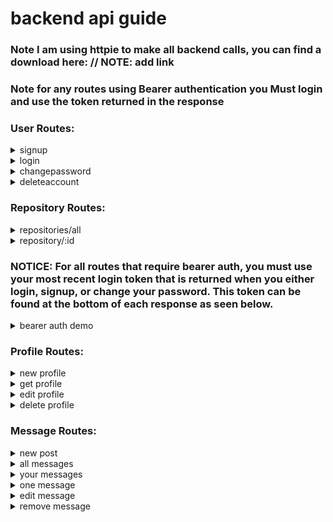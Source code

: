 # **backend api guide**
### **Note** I am using httpie to make all backend calls, you can find a download here: // NOTE: add link
### **Note** for any routes using Bearer authentication you **Must** login and use the token returned in the response




### User Routes:

<details><summary>signup</summary>
<p>

## POST: /api/signup
#### http POST localhost:8000/api/signup email=absherlogan@gmail.com password=123

```
Access-Control-Allow-Credentials: true
Access-Control-Allow-Origin: http://localhost:8080
Connection: keep-alive
Content-Length: 207
Content-Type: application/json; charset=utf-8
Date: Wed, 23 Jan 2019 21:24:45 GMT
ETag: W/"cf-zHJZW8CrkkR+fHx3jp1iQj6TxHs"
Vary: Origin
X-Powered-By: Express
set-cookie: connect.sid=s%3AzADKCfLNhO-ndz1yaCvXtBf0uzNHe9L5.SF1cvSwon0nO5NhfBhYR568teflWOUO4eEqCeFuL32Y; Path=/; HttpOnly

"eyJhbGciOiJIUzI1NiIsInR5cCI6IkpXVCJ9.eyJ0b2tlbiI6IjdhYzc0OTAzYzJkMTkxMTZjODQ3YzliNmVlYzczYzA5MzMyYjFmM2RhMTcyNjMzNWUzNzkxOTg0NjZjMTY1MzciLCJpYXQiOjE1NDgyNzg2ODV9.yKJstZNCP5idUxkYygQ-6wRTFCdHZHryLR2tlFY4LeU"
```

</p>
</details>

<details><summary>login</summary>
<p>

## GET: /api/login
#### http -a absherlogan@gmail.com:123 GET localhost:8000/api/login

```
HTTP/1.1 200 OK
Access-Control-Allow-Credentials: true
Access-Control-Allow-Origin: http://localhost:8080
Connection: keep-alive
Content-Length: 207
Content-Type: application/json; charset=utf-8
Date: Wed, 23 Jan 2019 21:25:43 GMT
ETag: W/"cf-hwH0CG5S7WXAxvGCKnLB+4Pjqi0"
Vary: Origin
X-Powered-By: Express
set-cookie: portfolio-login-token=eyJhbGciOiJIUzI1NiIsInR5cCI6IkpXVCJ9.eyJ0b2tlbiI6ImNiZjEwMThkOWVmZGJmZjRjZjAwOWNhZmEwYTliYTRhNGI4ZTBkYjI3MjJiYjhhYjQ1MjU2ZDcwNDYyODBhMDMiLCJpYXQiOjE1NDgyNzg3NDN9.weZpRu0kgwRRGfrq86dDUCwxMQuUSERIkmiKf_Rvk_w; Max-Age=900000; Path=/; Expires=Sun, 03 Feb 2019 07:25:43 GMT
set-cookie: connect.sid=s%3A4hBOz0yJwdIlYmUqMCKa-JI6oEohBFIa.jN0WAvAmfdojcXf6CKa7LWt5R7YziV%2BjSwlan1DuljU; Path=/; HttpOnly

"eyJhbGciOiJIUzI1NiIsInR5cCI6IkpXVCJ9.eyJ0b2tlbiI6ImNiZjEwMThkOWVmZGJmZjRjZjAwOWNhZmEwYTliYTRhNGI4ZTBkYjI3MjJiYjhhYjQ1MjU2ZDcwNDYyODBhMDMiLCJpYXQiOjE1NDgyNzg3NDN9.weZpRu0kgwRRGfrq86dDUCwxMQuUSERIkmiKf_Rvk_w"
```

</p>
</details>

<details><summary>changepassword</summary>
<p>

## PUT: /api/changepassword
#### http -a absherlogan@gmail.com:123 PUT localhost:8000/api/changepassword password=321

```
HTTP/1.1 200 OK
Access-Control-Allow-Credentials: true
Access-Control-Allow-Origin: http://localhost:8080
Connection: keep-alive
Content-Length: 207
Content-Type: application/json; charset=utf-8
Date: Wed, 23 Jan 2019 21:49:12 GMT
ETag: W/"cf-8x7WtNhta+irvKiG0Dpt6V0XmYs"
Vary: Origin
X-Powered-By: Express
set-cookie: portfolio-login-token=eyJhbGciOiJIUzI1NiIsInR5cCI6IkpXVCJ9.eyJ0b2tlbiI6ImRiMzUwZDdkMWVhZDc1ZDJjYzZkZmUzMTY4ZTg4ZWNmNjFkNmUyOTA3NzIxMjRlNzI2OGU3YWQ2NDRlZWI3ZDkiLCJpYXQiOjE1NDgyODAxNTJ9.i1Y5J_2KN5TdQs-4esLBFc0WPV8TzW64HQGZh98wIlQ; Max-Age=900000; Path=/; Expires=Sun, 03 Feb 2019 07:49:12 GMT
set-cookie: connect.sid=s%3A9vuZO6hQAIV9btaPTJCsc5r9nf8SNV2j.CpWAXYgWthZEjkHYpmlPgzNjMbmPGb18bYa8MwHq5bg; Path=/; HttpOnly

"eyJhbGciOiJIUzI1NiIsInR5cCI6IkpXVCJ9.eyJ0b2tlbiI6ImRiMzUwZDdkMWVhZDc1ZDJjYzZkZmUzMTY4ZTg4ZWNmNjFkNmUyOTA3NzIxMjRlNzI2OGU3YWQ2NDRlZWI3ZDkiLCJpYXQiOjE1NDgyODAxNTJ9.i1Y5J_2KN5TdQs-4esLBFc0WPV8TzW64HQGZh98wIlQ"
```

</p>
</details>

<details><summary>deleteaccount</summary>
<p>

## DELETE: /api/deleteaccount
#### http -a absherlogan@gmail.com:321 DELETE localhost:8000/api/deleteaccount

```
HTTP/1.1 204 No Content
Access-Control-Allow-Credentials: true
Access-Control-Allow-Origin: http://localhost:8080
Connection: keep-alive
Date: Wed, 23 Jan 2019 21:51:11 GMT
Vary: Origin
X-Powered-By: Express
set-cookie: connect.sid=s%3AbKzKlmAwdbV5ixo0kC9AaJIl_sQUJosi.HzZisDQrFu4PYWaIgIs61DHQDULZUaMTW9JicHvAJro; Path=/; HttpOnly
```

</p>
</details>




### Repository Routes:

<details><summary>repositories/all</summary>
<p>


## GET: /api/repositories/all
#### http GET localhost:8000/api/repositories/all

```
HTTP/1.1 200 OK
Connection: keep-alive
Content-Length: 12061
Content-Type: application/json; charset=utf-8
Date: Mon, 08 Oct 2018 19:26:06 GMT
ETag: W/"2f1d-n9F5YEC0WhchowFM9Aj5N9BCCRo"
X-Powered-By: Express

[
    {
        "__v": 0,
        "_id": "5bbbae83841a2339b3f2d06c",
        "created_at": "2017-09-23T18:42:06Z",
        "name": "rapidcncmanufactoring",
        "size": 270,
        "updated_at": "2018-10-02T18:39:50Z"
    },
    {
        "__v": 0,
        "_id": "5bbbae83841a2339b3f2d06f",
        "created_at": "2018-05-26T18:21:02Z",
        "name": "my-javascript-algorithms",
        "size": 4,
        "updated_at": "2018-06-16T01:52:22Z"
    },
    {
        "__v": 0,
        "_id": "5bbbae83841a2339b3f2d073",
        "created_at": "2018-07-29T02:01:50Z",
        "name": "moch-facebook",
        "size": 24,
        "updated_at": "2018-08-10T05:27:17Z"
    },
    {
        "__v": 0,
        "_id": "5bbbae83841a2339b3f2d070",
        "created_at": "2017-12-03T23:08:53Z",
        "name": "random-things",
        "size": 1,
        "updated_at": "2017-12-03T23:08:53Z"
    },
    {
        "__v": 0,
        "_id": "5bbbae83841a2339b3f2d078",
        "created_at": "2017-08-08T16:03:12Z",
        "name": "seattle-javascript-401d17",
        "size": 2698,
        "updated_at": "2017-08-08T16:03:15Z"
    },
    {
        "__v": 0,
        "_id": "5bbbae83841a2339b3f2d072",
        "created_at": "2017-02-14T19:21:28Z",
        "name": "Grade-Fellows",
        "size": 217,
        "updated_at": "2017-05-10T21:23:43Z"
    },
    {
        "__v": 0,
        "_id": "5bbbae83841a2339b3f2d079",
        "created_at": "2017-03-21T23:24:44Z",
        "name": "06-ajax-and-json",
        "size": 425,
        "updated_at": "2017-03-21T23:24:46Z"
    }
]
```

</p>
</details>


<details><summary>repository/:id</summary>
<p>

## GET: /api/repositories/:id
#### http GET localhost:8000/api/repository/5bbbae83841a2339b3f2d06f/

```
HTTP/1.1 200 OK
Connection: keep-alive
Content-Length: 157
Content-Type: application/json; charset=utf-8
Date: Mon, 08 Oct 2018 19:51:39 GMT
ETag: W/"9d-gUc4kOig3LBk4+LdQxFBG6CfziY"
X-Powered-By: Express

{
    "__v": 0,
    "_id": "5bbbae83841a2339b3f2d06f",
    "created_at": "2018-05-26T18:21:02Z",
    "name": "my-javascript-algorithms",
    "size": 4,
    "updated_at": "2018-06-16T01:52:22Z"
}
```

</p>
</details>




### **NOTICE:** For all routes that require bearer auth, you must use your most recent login token that is returned when you either login, signup, or change your password. This token can be found at the bottom of each response as seen below.


<details><summary>bearer auth demo</summary>
<p>

## POST: /api/signup
#### http POST localhost:8000/api/signup email=absherlogan@gmail.com password=123

```
HTTP/1.1 200 OK
Access-Control-Allow-Credentials: true
Access-Control-Allow-Origin: http://localhost:8080
Connection: keep-alive
Content-Length: 207
Content-Type: application/json; charset=utf-8
Date: Wed, 23 Jan 2019 21:57:55 GMT
ETag: W/"cf-m3YwKzkae91TPncP+uxxEnsq6Wk"
Vary: Origin
X-Powered-By: Express
set-cookie: connect.sid=s%3AwIv1d_n79aF_BWaJTors-ZzNcav-2z-1.mOI6XHa9d1oRrjYq5GL%2FdaEa6q8uAUnxL6%2Fi%2BkiMJmc; Path=/; HttpOnly

"eyJhbGciOiJIUzI1NiIsInR5cCI6IkpXVCJ9.eyJ0b2tlbiI6IjA0MWU2M2ZlZWZlN2E5YWUyNGMxYjU0MWMyMWMzNWVlMjMxNWVmNDlkNGY2NGE1ZjAwNmIzNzI1OWNlMGIwZjkiLCJpYXQiOjE1NDgyODA2NzV9.cXJFgqRfBGM3tuQSCptXmavfISSlL-7cVvy8uZIe8O0"
```

#### this is the bearer token:
```
 eyJhbGciOiJIUzI1NiIsInR5cCI6IkpXVCJ9.eyJ0b2tlbiI6IjA0MWU2M2ZlZWZlN2E5YWUyNGMxYjU0MWMyMWMzNWVlMjMxNWVmNDlkNGY2NGE1ZjAwNmIzNzI1OWNlMGIwZjkiLCJpYXQiOjE1NDgyODA2NzV9.cXJFgqRfBGM3tuQSCptXmavfISSlL-7cVvy8uZIe8O0
```

</p>
</details>




### Profile Routes:


<details><summary>new profile</summary>
<p>

## POST: /api/profile
#### http POST localhost:8000/api/profile Authorization:'Bearer eyJhbGciOiJIUzI1NiIsInR5cCI6IkpXVCJ9.eyJ0b2tlbiI6IjA0MWU2M2ZlZWZlN2E5YWUyNGMxYjU0MWMyMWMzNWVlMjMxNWVmNDlkNGY2NGE1ZjAwNmIzNzI1OWNlMGIwZjkiLCJpYXQiOjE1NDgyODA2NzV9.cXJFgqRfBGM3tuQSCptXmavfISSlL-7cVvy8uZIe8O0' firstName=Logan lastName=Absher userName=Gatsby

```
HTTP/1.1 200 OK
Access-Control-Allow-Credentials: true
Access-Control-Allow-Origin: http://localhost:8080
Connection: keep-alive
Content-Length: 94
Content-Type: application/json; charset=utf-8
Date: Wed, 23 Jan 2019 22:04:06 GMT
ETag: W/"5e-wLGhDu/kG/3qOiAwlHof3iaaUTQ"
Vary: Origin
X-Powered-By: Express
set-cookie: connect.sid=s%3AntFcJw5U9u8qtkGd18B4Vc4L0augM96d.IX%2BSR%2FWVI9eosnTH1jqXVmRM385ZdcyRytiX5NgUf7g; Path=/; HttpOnly

{
    "_id": "5c48e4d626fc716036544b15",
    "firstName": "Logan",
    "lastName": "Absher",
    "userName": "Gatsby"
}
```

</p>
</details>


<details><summary>get profile</summary>
<p>

## GET: /api/profile/self
#### http GET localhost:8000/api/profile/self Authorization:'Bearer eyJhbGciOiJIUzI1NiIsInR5cCI6IkpXVCJ9.eyJ0b2tlbiI6IjA0MWU2M2ZlZWZlN2E5YWUyNGMxYjU0MWMyMWMzNWVlMjMxNWVmNDlkNGY2NGE1ZjAwNmIzNzI1OWNlMGIwZjkiLCJpYXQiOjE1NDgyODA2NzV9.cXJFgqRfBGM3tuQSCptXmavfISSlL-7cVvy8uZIe8O0'

```
HTTP/1.1 200 OK
Access-Control-Allow-Credentials: true
Access-Control-Allow-Origin: http://localhost:8080
Connection: keep-alive
Content-Length: 102
Content-Type: application/json; charset=utf-8
Date: Wed, 23 Jan 2019 22:06:10 GMT
ETag: W/"66-DiIvMlLA/mVNET4M4cb8ep/shWE"
Vary: Origin
X-Powered-By: Express
set-cookie: connect.sid=s%3ASnKb2sKG8uOKCGKp47P7HgyZ0465WJYl.tBU5cvnfImaWiqnrqOKCZrW8fL2rcGycQMwdyKfS%2B2E; Path=/; HttpOnly

{
    "__v": 0,
    "_id": "5c48e4d626fc716036544b15",
    "firstName": "Logan",
    "lastName": "Absher",
    "userName": "Gatsby"
}
```

</p>
</details>


<details><summary>edit profile</summary>
<p>

## PUT: /api/profile/edit
#### http PUT localhost:8000/api/profile/edit Authorization:'Bearer eyJhbGciOiJIUzI1NiIsInR5cCI6IkpXVCJ9.eyJ0b2tlbiI6IjA0MWU2M2ZlZWZlN2E5YWUyNGMxYjU0MWMyMWMzNWVlMjMxNWVmNDlkNGY2NGE1ZjAwNmIzNzI1OWNlMGIwZjkiLCJpYXQiOjE1NDgyODA2NzV9.cXJFgqRfBGM3tuQSCptXmavfISSlL-7cVvy8uZIe8O0' firstName="new first name" lastName="new last name" userName="new user name"

```
HTTP/1.1 200 OK
Access-Control-Allow-Credentials: true
Access-Control-Allow-Origin: http://localhost:8080
Connection: keep-alive
Content-Length: 116
Content-Type: application/json; charset=utf-8
Date: Wed, 23 Jan 2019 22:08:08 GMT
ETag: W/"74-lsb7xc7nQ7CFROKWJ12RkclkySU"
Vary: Origin
X-Powered-By: Express
set-cookie: connect.sid=s%3AY5HWp7umKy0UNluzkAyYtfRY_HxeY8J9.mkfVc%2FG92fX3%2B1WTOuFPYIwJYq%2B8nvWq07HnWu39cIs; Path=/; HttpOnly

{
    "__v": 0,
    "_id": "5c48e4d626fc716036544b15",
    "firstName": "new first name",
    "lastName": "new last name",
    "userName": "new user name"
}
```

</p>
</details>


<details><summary>delete profile</summary>
<p>

## DELETE: /api/profile/delete
#### http DELETE localhost:8000/api/profile/delete Authorization:'Bearer eyJhbGciOiJIUzI1NiIsInR5cCI6IkpXVCJ9.eyJ0b2tlbiI6IjA0MWU2M2ZlZWZlN2E5YWUyNGMxYjU0MWMyMWMzNWVlMjMxNWVmNDlkNGY2NGE1ZjAwNmIzNzI1OWNlMGIwZjkiLCJpYXQiOjE1NDgyODA2NzV9.cXJFgqRfBGM3tuQSCptXmavfISSlL-7cVvy8uZIe8O0'

```
HTTP/1.1 204 No Content
Access-Control-Allow-Credentials: true
Access-Control-Allow-Origin: http://localhost:8080
Connection: keep-alive
Date: Wed, 23 Jan 2019 22:13:53 GMT
Vary: Origin
X-Powered-By: Express
set-cookie: connect.sid=s%3Aspu9GTebNU_E-AtRwwGlGXa0pex7q5ht.F5CU5UP4PMdCJoxnk5mxInBcYUOG%2F1zQ3yPckQvB7cg; Path=/; HttpOnly
```

</p>
</details>




### Message Routes:

<details><summary>new post</summary>
<p>

## GET: /api/login
#### http -a absherlogan@gmail.com:123 GET localhost:8000/api/login

```
HTTP/1.1 200 OK
Connection: keep-alive
Content-Length: 226
Content-Type: application/json; charset=utf-8
Date: Tue, 09 Oct 2018 20:52:38 GMT
ETag: W/"e2-Ua/tX3cU0Ed06ScvrZiI+GlrQnw"
Set-Cookie: login-token=eyJhbGciOiJIUzI1NiIsInR5cCI6IkpXVCJ9.eyJ0b2tlbiI6IjE0MDJlNWZhYWMxZTZiYWI2NDQyM2MyYzZkZjI0ODY3MjUyZDEyZTM2YTBjMDNkOThmYTE3YzI2NmRiNjQwZjIiLCJpYXQiOjE1MzkxMTgzNTh9.TEXsbn2VaBRZJ8hIrUQ6r3MY33esJshWQ12mZWlVf2o; Max-Age=900000; Path=/; Expires=Sat, 20 Oct 2018 06:52:38 GMT
X-Powered-By: Express

{
    "__v": 0,
    "_id": "5bbd104f61fdf30d00163d77",
    "email": "absherlogan@gmail.com",
    "findHash": "1402e5faac1e6bab64423c2c6df24867252d12e36a0c03d98fa17c266db640f2",
    "password": "$2b$10$tH45HtJ4By.jIn.F9LokY.1iIHDIgBrcUxVI3b/qFLP6Oppuo3j3a"
}
```

## POST: /api/message
#### http POST localhost:8000/api/message Authorization:'Bearer eyJhbGciOiJIUzI1NiIsInR5cCI6IkpXVCJ9.eyJ0b2tlbiI6IjE0MDJlNWZhYWMxZTZiYWI2NDQyM2MyYzZkZjI0ODY3MjUyZDEyZTM2YTBjMDNkOThmYTE3YzI2NmRiNjQwZjIiLCJpYXQiOjE1MzkxMTgzNTh9.TEXsbn2VaBRZJ8hIrUQ6r3MY33esJshWQ12mZWlVf2o' authorId=5bbd104f61fdf30d00163d77 text='cool thangs' title='new post' photos=link

```
HTTP/1.1 200 OK
Access-Control-Allow-Credentials: true
Access-Control-Allow-Origin: http://localhost:8080
Connection: keep-alive
Content-Length: 125
Content-Type: application/json; charset=utf-8
Date: Fri, 16 Nov 2018 00:01:10 GMT
ETag: W/"7d-SwbyAM8EnPTmPyeDVja/VQkB040"
Vary: Origin
X-Powered-By: Express
set-cookie: connect.sid=s%3AM7XiWPIaayr7qIOAi8HUsfnDcwzmrwpQ.ip5j2k3GlVlPFkMIDyKSW0IFTprOmoi2%2Btp8uaI3F0M; Path=/; HttpOnly

{
    "__v": 0,
    "_id": "5bee08c69e0abbc5e99c7ba7",
    "authorId": "5bbd104f61fdf30d00163d77",
    "comments": "[]",
    "photos": "link",
    "text": "cool thangs",
    "title": "new post"
}
```

</p>
</details>


<details><summary>all messages</summary>
<p>

## GET: /api/login
#### http -a absherlogan@gmail.com:123 GET localhost:8000/api/login

```
HTTP/1.1 200 OK
Connection: keep-alive
Content-Length: 226
Content-Type: application/json; charset=utf-8
Date: Tue, 09 Oct 2018 20:52:38 GMT
ETag: W/"e2-Ua/tX3cU0Ed06ScvrZiI+GlrQnw"
Set-Cookie: login-token=eyJhbGciOiJIUzI1NiIsInR5cCI6IkpXVCJ9.eyJ0b2tlbiI6IjE0MDJlNWZhYWMxZTZiYWI2NDQyM2MyYzZkZjI0ODY3MjUyZDEyZTM2YTBjMDNkOThmYTE3YzI2NmRiNjQwZjIiLCJpYXQiOjE1MzkxMTgzNTh9.TEXsbn2VaBRZJ8hIrUQ6r3MY33esJshWQ12mZWlVf2o; Max-Age=900000; Path=/; Expires=Sat, 20 Oct 2018 06:52:38 GMT
X-Powered-By: Express

{
    "__v": 0,
    "_id": "5bbd104f61fdf30d00163d77",
    "email": "absherlogan@gmail.com",
    "findHash": "1402e5faac1e6bab64423c2c6df24867252d12e36a0c03d98fa17c266db640f2",
    "password": "$2b$10$tH45HtJ4By.jIn.F9LokY.1iIHDIgBrcUxVI3b/qFLP6Oppuo3j3a"
}
```

## GET: /api/message/all
#### http GET localhost:8000/api/message/all Authorization:'Bearer eyJhbGciOiJIUzI1NiIsInR5cCI6IkpXVCJ9.eyJ0b2tlbiI6IjJkMzc5ZjYyYzk2Nzk5N2VhNWJiMjY2NGE0YjFiZDRkMjllZDQyNGQzYWM3YjlhZWNlNGNjNDMwN2M4ZjA5MWQiLCJpYXQiOjE1NDIzMjIyODZ9.3NA07bXGVjU1B81YpsD9tM4ekVhxvbZNUAUjr4bjlMo'

```
HTTP/1.1 200 OK
Access-Control-Allow-Credentials: true
Access-Control-Allow-Origin: http://localhost:8080
Connection: keep-alive
Content-Length: 253
Content-Type: application/json; charset=utf-8
Date: Fri, 16 Nov 2018 00:05:06 GMT
ETag: W/"fd-CJ/XsUPKmwGJBNEXdiFwFyGs8Mw"
Vary: Origin
X-Powered-By: Express
set-cookie: connect.sid=s%3AdmXN71WPKtmE3BNwlwQ1rw8LMpmSzqtF.ZjF4a9gJndmAWYv77sy3RA7ZqjKTPsp%2B9kjJX4UOr4c; Path=/; HttpOnly

[
    {
        "__v": 0,
        "_id": "5bedfa379e0abbc5e99c7ba6",
        "authorId": "5bbd104f61fdf30d00163d77",
        "comments": "[]",
        "photos": "link",
        "text": "cool thangs",
        "title": "new post"
    },
    {
        "__v": 0,
        "_id": "5bee08c69e0abbc5e99c7ba7",
        "authorId": "5bbd104f61fdf30d00163d77",
        "comments": "[]",
        "photos": "another link",
        "text": "cooler thangs",
        "title": "newer post"
    }
]
```

</p>
</details>


<details><summary>your messages</summary>
<p>

## GET: /api/login
#### http -a absherlogan@gmail.com:123 GET localhost:8000/api/login

```
HTTP/1.1 200 OK
Connection: keep-alive
Content-Length: 226
Content-Type: application/json; charset=utf-8
Date: Tue, 09 Oct 2018 20:52:38 GMT
ETag: W/"e2-Ua/tX3cU0Ed06ScvrZiI+GlrQnw"
Set-Cookie: login-token=eyJhbGciOiJIUzI1NiIsInR5cCI6IkpXVCJ9.eyJ0b2tlbiI6IjE0MDJlNWZhYWMxZTZiYWI2NDQyM2MyYzZkZjI0ODY3MjUyZDEyZTM2YTBjMDNkOThmYTE3YzI2NmRiNjQwZjIiLCJpYXQiOjE1MzkxMTgzNTh9.TEXsbn2VaBRZJ8hIrUQ6r3MY33esJshWQ12mZWlVf2o; Max-Age=900000; Path=/; Expires=Sat, 20 Oct 2018 06:52:38 GMT
X-Powered-By: Express

{
    "__v": 0,
    "_id": "5bbd104f61fdf30d00163d77",
    "email": "absherlogan@gmail.com",
    "findHash": "1402e5faac1e6bab64423c2c6df24867252d12e36a0c03d98fa17c266db640f2",
    "password": "$2b$10$tH45HtJ4By.jIn.F9LokY.1iIHDIgBrcUxVI3b/qFLP6Oppuo3j3a"
}
```

## GET: /api/message/self/:id
#### http GET localhost:8000/api/message/self/5bbd104f61fdf30d00163d77 Authorization:'Bearer eyJhbGciOiJIUzI1NiIsInR5cCI6IkpXVCJ9.eyJ0b2tlbiI6IjJkMzc5ZjYyYzk2Nzk5N2VhNWJiMjY2NGE0YjFiZDRkMjllZDQyNGQzYWM3YjlhZWNlNGNjNDMwN2M4ZjA5MWQiLCJpYXQiOjE1NDIzMjIyODZ9.3NA07bXGVjU1B81YpsD9tM4ekVhxvbZNUAUjr4bjlMo'

```
HTTP/1.1 200 OK
Access-Control-Allow-Credentials: true
Access-Control-Allow-Origin: http://localhost:8080
Connection: keep-alive
Content-Length: 253
Content-Type: application/json; charset=utf-8
Date: Fri, 16 Nov 2018 00:05:06 GMT
ETag: W/"fd-CJ/XsUPKmwGJBNEXdiFwFyGs8Mw"
Vary: Origin
X-Powered-By: Express
set-cookie: connect.sid=s%3AdmXN71WPKtmE3BNwlwQ1rw8LMpmSzqtF.ZjF4a9gJndmAWYv77sy3RA7ZqjKTPsp%2B9kjJX4UOr4c; Path=/; HttpOnly

[
    {
        "__v": 0,
        "_id": "5bedfa379e0abbc5e99c7ba6",
        "authorId": "5bbd104f61fdf30d00163d77",
        "comments": "[]",
        "photos": "link",
        "text": "cool thangs",
        "title": "new post"
    },
    {
        "__v": 0,
        "_id": "5bee08c69e0abbc5e99c7ba7",
        "authorId": "5bbd104f61fdf30d00163d77",
        "comments": "[]",
        "photos": "another link",
        "text": "cooler thangs",
        "title": "newer post"
    }
]
```

</p>
</details>


<details><summary>one message</summary>
<p>

## GET: /api/login
#### http -a absherlogan@gmail.com:123 GET localhost:8000/api/login

```
HTTP/1.1 200 OK
Connection: keep-alive
Content-Length: 226
Content-Type: application/json; charset=utf-8
Date: Tue, 09 Oct 2018 20:52:38 GMT
ETag: W/"e2-Ua/tX3cU0Ed06ScvrZiI+GlrQnw"
Set-Cookie: login-token=eyJhbGciOiJIUzI1NiIsInR5cCI6IkpXVCJ9.eyJ0b2tlbiI6IjE0MDJlNWZhYWMxZTZiYWI2NDQyM2MyYzZkZjI0ODY3MjUyZDEyZTM2YTBjMDNkOThmYTE3YzI2NmRiNjQwZjIiLCJpYXQiOjE1MzkxMTgzNTh9.TEXsbn2VaBRZJ8hIrUQ6r3MY33esJshWQ12mZWlVf2o; Max-Age=900000; Path=/; Expires=Sat, 20 Oct 2018 06:52:38 GMT
X-Powered-By: Express

{
    "__v": 0,
    "_id": "5bbd104f61fdf30d00163d77",
    "email": "absherlogan@gmail.com",
    "findHash": "1402e5faac1e6bab64423c2c6df24867252d12e36a0c03d98fa17c266db640f2",
    "password": "$2b$10$tH45HtJ4By.jIn.F9LokY.1iIHDIgBrcUxVI3b/qFLP6Oppuo3j3a"
}
```

## GET: /api/message/:id
#### http GET localhost:8000/api/message/5bedfa379e0abbc5e99c7ba6 Authorization:'Bearer eyJhbGciOiJIUzI1NiIsInR5cCI6IkpXVCJ9.eyJ0b2tlbiI6IjJkMzc5ZjYyYzk2Nzk5N2VhNWJiMjY2NGE0YjFiZDRkMjllZDQyNGQzYWM3YjlhZWNlNGNjNDMwN2M4ZjA5MWQiLCJpYXQiOjE1NDIzMjIyODZ9.3NA07bXGVjU1B81YpsD9tM4ekVhxvbZNUAUjr4bjlMo'

```
HTTP/1.1 200 OK
Access-Control-Allow-Credentials: true
Access-Control-Allow-Origin: http://localhost:8080
Connection: keep-alive
Content-Length: 125
Content-Type: application/json; charset=utf-8
Date: Fri, 16 Nov 2018 00:24:49 GMT
ETag: W/"7d-2cSgoICnt6EY0VdNTjAN1oM0uQA"
Vary: Origin
X-Powered-By: Express
set-cookie: connect.sid=s%3AMt40DNcZX3C_FGtPfjYQJG-PuTVF9yLQ.S1tGNhixxMRFG92LGzHX60JNQtM1188HiBysEBtt%2FF8; Path=/; HttpOnly

{
    "__v": 0,
    "_id": "5bedfa379e0abbc5e99c7ba6",
    "authorId": "5bbd104f61fdf30d00163d77",
    "comments": "[]",
    "photos": "link",
    "text": "cool thangs",
    "title": "new post"
}
```

</p>
</details>


<details><summary>edit message</summary>
<p>

## GET: /api/login
#### http -a absherlogan@gmail.com:123 GET localhost:8000/api/login

```
HTTP/1.1 200 OK
Connection: keep-alive
Content-Length: 226
Content-Type: application/json; charset=utf-8
Date: Tue, 09 Oct 2018 20:52:38 GMT
ETag: W/"e2-Ua/tX3cU0Ed06ScvrZiI+GlrQnw"
Set-Cookie: login-token=eyJhbGciOiJIUzI1NiIsInR5cCI6IkpXVCJ9.eyJ0b2tlbiI6IjE0MDJlNWZhYWMxZTZiYWI2NDQyM2MyYzZkZjI0ODY3MjUyZDEyZTM2YTBjMDNkOThmYTE3YzI2NmRiNjQwZjIiLCJpYXQiOjE1MzkxMTgzNTh9.TEXsbn2VaBRZJ8hIrUQ6r3MY33esJshWQ12mZWlVf2o; Max-Age=900000; Path=/; Expires=Sat, 20 Oct 2018 06:52:38 GMT
X-Powered-By: Express

{
    "__v": 0,
    "_id": "5bbd104f61fdf30d00163d77",
    "email": "absherlogan@gmail.com",
    "findHash": "1402e5faac1e6bab64423c2c6df24867252d12e36a0c03d98fa17c266db640f2",
    "password": "$2b$10$tH45HtJ4By.jIn.F9LokY.1iIHDIgBrcUxVI3b/qFLP6Oppuo3j3a"
}
```

## PUT: /api/message/edit/:id
#### http PUT localhost:8000/api/message/edit/5bedfa379e0abbc5e99c7ba6 Authorization:'Bearer eyJhbGciOiJIUzI1NiIsInR5cCI6IkpXVCJ9.eyJ0b2tlbiI6IjJkMzc5ZjYyYzk2Nzk5N2VhNWJiMjY2NGE0YjFiZDRkMjllZDQyNGQzYWM3YjlhZWNlNGNjNDMwN2M4ZjA5MWQiLCJpYXQiOjE1NDIzMjIyODZ9.3NA07bXGVjU1B81YpsD9tM4ekVhxvbZNUAUjr4bjlMo' text='coolest thang' title='newest post' photos='[new link, some other link]'

```
HTTP/1.1 200 OK
Access-Control-Allow-Credentials: true
Access-Control-Allow-Origin: http://localhost:8080
Connection: keep-alive
Content-Length: 124
Content-Type: application/json; charset=utf-8
Date: Fri, 16 Nov 2018 00:42:31 GMT
ETag: W/"7c-ZgGbuDFjyKfYOSmOwF9bBJbqxZ4"
Vary: Origin
X-Powered-By: Express
set-cookie: connect.sid=s%3AezfYTsARBrgFipeeVwfFvGXRI44diYvg.4USM2gTj%2FwwZLIqlYbf35g4pYU8RZyygOyMryrHXmOs; Path=/; HttpOnly

{
    "__v": 0,
    "_id": "5bedfa379e0abbc5e99c7ba6",
    "authorId": "5bbd104f61fdf30d00163d77",
    "comments": "[]",
    "photos": "[new link, some other link]",
    "text": "coolest thang",
    "title": "newest post"
}
```

</p>
</details>


<details><summary>remove message</summary>
<p>

## GET: /api/login
#### http -a absherlogan@gmail.com:123 GET localhost:8000/api/login

```
HTTP/1.1 200 OK
Connection: keep-alive
Content-Length: 226
Content-Type: application/json; charset=utf-8
Date: Tue, 09 Oct 2018 20:52:38 GMT
ETag: W/"e2-Ua/tX3cU0Ed06ScvrZiI+GlrQnw"
Set-Cookie: login-token=eyJhbGciOiJIUzI1NiIsInR5cCI6IkpXVCJ9.eyJ0b2tlbiI6IjE0MDJlNWZhYWMxZTZiYWI2NDQyM2MyYzZkZjI0ODY3MjUyZDEyZTM2YTBjMDNkOThmYTE3YzI2NmRiNjQwZjIiLCJpYXQiOjE1MzkxMTgzNTh9.TEXsbn2VaBRZJ8hIrUQ6r3MY33esJshWQ12mZWlVf2o; Max-Age=900000; Path=/; Expires=Sat, 20 Oct 2018 06:52:38 GMT
X-Powered-By: Express

{
    "__v": 0,
    "_id": "5bbd104f61fdf30d00163d77",
    "email": "absherlogan@gmail.com",
    "findHash": "1402e5faac1e6bab64423c2c6df24867252d12e36a0c03d98fa17c266db640f2",
    "password": "$2b$10$tH45HtJ4By.jIn.F9LokY.1iIHDIgBrcUxVI3b/qFLP6Oppuo3j3a"
}
```

## PUT: /api/message/remove/:id
#### http DELETE localhost:8000/api/message/remove/5bee1345321d18e6ad8335c6 Authorization:'Bearer eyJhbGciOiJIUzI1NiIsInR5cCI6IkpXVCJ9.eyJ0b2tlbiI6IjJkMzc5ZjYyYzk2Nzk5N2VhNWJiMjY2NGE0YjFiZDRkMjllZDQyNGQzYWM3YjlhZWNlNGNjNDMwN2M4ZjA5MWQiLCJpYXQiOjE1NDIzMjIyODZ9.3NA07bXGVjU1B81YpsD9tM4ekVhxvbZNUAUjr4bjlMo'

```
HTTP/1.1 204 No Content
Access-Control-Allow-Credentials: true
Access-Control-Allow-Origin: http://localhost:8080
Connection: keep-alive
Date: Fri, 16 Nov 2018 00:50:56 GMT
Vary: Origin
X-Powered-By: Express
set-cookie: connect.sid=s%3A7hoHwvLELz9yckSpiKwJUi6fsgnA85rS.CERcAvQRj7RyQ4krO1elIwDllekgUNqhECfQdGXjS4I; Path=/; HttpOnly
```

</p>
</details>
